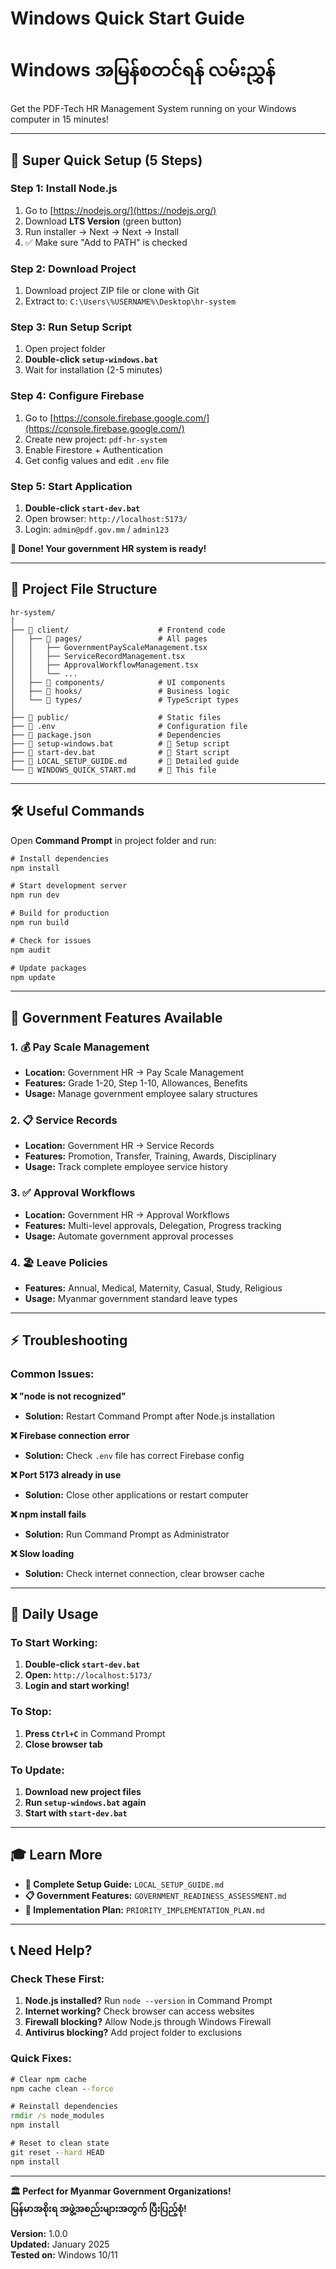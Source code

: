# Windows Quick Start Guide

# Windows အမြန်စတင်ရန် လမ်းညွှန်

Get the PDF-Tech HR Management System running on your Windows computer in 15 minutes!

---

## 🚀 **Super Quick Setup (5 Steps)**

### **Step 1: Install Node.js**

1. Go to [https://nodejs.org/](https://nodejs.org/)
2. Download **LTS Version** (green button)
3. Run installer → Next → Next → Install
4. ✅ Make sure "Add to PATH" is checked

### **Step 2: Download Project**

1. Download project ZIP file or clone with Git
2. Extract to: `C:\Users\%USERNAME%\Desktop\hr-system`

### **Step 3: Run Setup Script**

1. Open project folder
2. **Double-click `setup-windows.bat`**
3. Wait for installation (2-5 minutes)

### **Step 4: Configure Firebase**

1. Go to [https://console.firebase.google.com/](https://console.firebase.google.com/)
2. Create new project: `pdf-hr-system`
3. Enable Firestore + Authentication
4. Get config values and edit `.env` file

### **Step 5: Start Application**

1. **Double-click `start-dev.bat`**
2. Open browser: `http://localhost:5173/`
3. Login: `admin@pdf.gov.mm` / `admin123`

**🎉 Done! Your government HR system is ready!**

---

## 📁 **Project File Structure**

```
hr-system/
│
├── 📁 client/                    # Frontend code
│   ├── 📁 pages/                 # All pages
│   │   ├── GovernmentPayScaleManagement.tsx
│   │   ├── ServiceRecordManagement.tsx
│   │   ├── ApprovalWorkflowManagement.tsx
│   │   └── ...
│   ├── 📁 components/            # UI components
│   ├── 📁 hooks/                 # Business logic
│   └── 📁 types/                 # TypeScript types
│
├── 📁 public/                    # Static files
├── 📄 .env                       # Configuration file
├── 📄 package.json               # Dependencies
├── 📄 setup-windows.bat          # 🔧 Setup script
├── 📄 start-dev.bat              # 🚀 Start script
├── 📄 LOCAL_SETUP_GUIDE.md       # 📖 Detailed guide
└── 📄 WINDOWS_QUICK_START.md     # 📖 This file
```

---

## 🛠️ **Useful Commands**

Open **Command Prompt** in project folder and run:

```cmd
# Install dependencies
npm install

# Start development server
npm run dev

# Build for production
npm run build

# Check for issues
npm audit

# Update packages
npm update
```

---

## 🎯 **Government Features Available**

### **1. 💰 Pay Scale Management**

- **Location:** Government HR → Pay Scale Management
- **Features:** Grade 1-20, Step 1-10, Allowances, Benefits
- **Usage:** Manage government employee salary structures

### **2. 📋 Service Records**

- **Location:** Government HR → Service Records
- **Features:** Promotion, Transfer, Training, Awards, Disciplinary
- **Usage:** Track complete employee service history

### **3. ✅ Approval Workflows**

- **Location:** Government HR → Approval Workflows
- **Features:** Multi-level approvals, Delegation, Progress tracking
- **Usage:** Automate government approval processes

### **4. 🏖️ Leave Policies**

- **Features:** Annual, Medical, Maternity, Casual, Study, Religious
- **Usage:** Myanmar government standard leave types

---

## ⚡ **Troubleshooting**

### **Common Issues:**

**❌ "node is not recognized"**

- **Solution:** Restart Command Prompt after Node.js installation

**❌ Firebase connection error**

- **Solution:** Check `.env` file has correct Firebase config

**❌ Port 5173 already in use**

- **Solution:** Close other applications or restart computer

**❌ npm install fails**

- **Solution:** Run Command Prompt as Administrator

**❌ Slow loading**

- **Solution:** Check internet connection, clear browser cache

---

## 🔄 **Daily Usage**

### **To Start Working:**

1. **Double-click `start-dev.bat`**
2. **Open:** `http://localhost:5173/`
3. **Login and start working!**

### **To Stop:**

1. **Press `Ctrl+C`** in Command Prompt
2. **Close browser tab**

### **To Update:**

1. **Download new project files**
2. **Run `setup-windows.bat` again**
3. **Start with `start-dev.bat`**

---

## 🎓 **Learn More**

- **📖 Complete Setup Guide:** `LOCAL_SETUP_GUIDE.md`
- **📋 Government Features:** `GOVERNMENT_READINESS_ASSESSMENT.md`
- **🚀 Implementation Plan:** `PRIORITY_IMPLEMENTATION_PLAN.md`

---

## 📞 **Need Help?**

### **Check These First:**

1. **Node.js installed?** Run `node --version` in Command Prompt
2. **Internet working?** Check browser can access websites
3. **Firewall blocking?** Allow Node.js through Windows Firewall
4. **Antivirus blocking?** Add project folder to exclusions

### **Quick Fixes:**

```cmd
# Clear npm cache
npm cache clean --force

# Reinstall dependencies
rmdir /s node_modules
npm install

# Reset to clean state
git reset --hard HEAD
npm install
```

---

**🏛️ Perfect for Myanmar Government Organizations!**  
**မြန်မာအစိုးရ အဖွဲ့အစည်းများအတွက် ပြီးပြည့်စုံ!**

**Version:** 1.0.0  
**Updated:** January 2025  
**Tested on:** Windows 10/11
